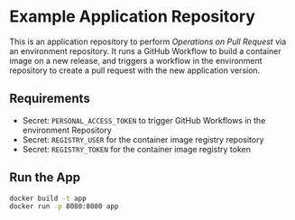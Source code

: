 # Example Application Repository

This is an application repository to perform *Operations on Pull Request* via an environment repository.
It runs a GitHub Workflow to build a container image on a new release, and triggers a workflow in the environment repository to create a pull request with the new application version.

## Requirements

- Secret: `PERSONAL_ACCESS_TOKEN` to trigger GitHub Workflows in the environment Repository
- Secret: `REGISTRY_USER` for the container image registry repository
- Secret: `REGISTRY_TOKEN` for the container image registry token

## Run the App

```bash
docker build -t app
docker run -p 8080:8080 app
```
